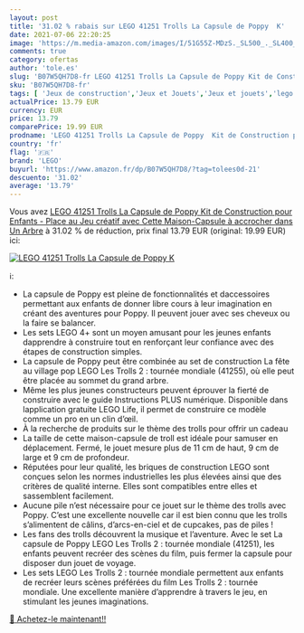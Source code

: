 ```yaml
---
layout: post
title: '31.02 % rabais sur LEGO 41251 Trolls La Capsule de Poppy  K'
date: 2021-07-06 22:20:25
image: 'https://m.media-amazon.com/images/I/51G55Z-MDzS._SL500_._SL400_.jpg'
comments: true
category: ofertas
author: 'tole.es'
slug: 'B07W5QH7D8-fr LEGO 41251 Trolls La Capsule de Poppy Kit de Construction...'
sku: 'B07W5QH7D8-fr'
tags: [ 'Jeux de construction','Jeux et Jouets','Jeux et jouets','lego', ]
actualPrice: 13.79 EUR
currency: EUR
price: 13.79
comparePrice: 19.99 EUR
prodname: 'LEGO 41251 Trolls La Capsule de Poppy  Kit de Construction pour Enfants - Place au Jeu créatif avec Cette Maison-Capsule à accrocher dans Un Arbre'
country: 'fr'
flag: '🇫🇷'
brand: 'LEGO'
buyurl: 'https://www.amazon.fr/dp/B07W5QH7D8/?tag=tolees0d-21'
descuento: '31.02'
average: '13.79'
---
```


Vous avez [LEGO 41251 Trolls La Capsule de Poppy  Kit de Construction pour Enfants - Place au Jeu créatif avec Cette Maison-Capsule à accrocher dans Un Arbre](https://www.amazon.fr/dp/B07W5QH7D8/?tag=tolees0d-21)  à  31.02 % de réduction, prix final  13.79 EUR (original: 19.99 EUR) ici:

[![LEGO 41251 Trolls La Capsule de Poppy  K](https://m.media-amazon.com/images/I/51G55Z-MDzS._SL500_._SL400_.jpg)](https://www.amazon.fr/dp/B07W5QH7D8/?tag=tolees0d-21)

ℹ️:

- La capsule de Poppy est pleine de fonctionnalités et daccessoires permettant aux enfants de donner libre cours à leur imagination en créant des aventures pour Poppy. Il peuvent jouer avec ses cheveux ou la faire se balancer.
- Les sets LEGO 4+ sont un moyen amusant pour les jeunes enfants dapprendre à construire tout en renforçant leur confiance avec des étapes de construction simples.
- La capsule de Poppy peut être combinée au set de construction La fête au village pop LEGO Les Trolls 2 : tournée mondiale (41255), où elle peut être placée au sommet du grand arbre.
- Même les plus jeunes constructeurs peuvent éprouver la fierté de construire avec le guide Instructions PLUS numérique. Disponible dans lapplication gratuite LEGO Life, il permet de construire ce modèle comme un pro en un clin d’œil.
- À la recherche de produits sur le thème des trolls pour offrir un cadeau
- La taille de cette maison-capsule de troll est idéale pour samuser en déplacement. Fermé, le jouet mesure plus de 11 cm de haut, 9 cm de large et 9 cm de profondeur.
- Réputées pour leur qualité, les briques de construction LEGO sont conçues selon les normes industrielles les plus élevées ainsi que des critères de qualité interne. Elles sont compatibles entre elles et sassemblent facilement.
- Aucune pile n’est nécessaire pour ce jouet sur le thème des trolls avec Poppy. C’est une excellente nouvelle car il est bien connu que les trolls s’alimentent de câlins, d’arcs-en-ciel et de cupcakes, pas de piles !
- Les fans des trolls découvrent la musique et l’aventure. Avec le set La capsule de Poppy LEGO Les Trolls 2 : tournée mondiale (41251), les enfants peuvent recréer des scènes du film, puis fermer la capsule pour disposer dun jouet de voyage.
- Les sets LEGO Les Trolls 2 : tournée mondiale permettent aux enfants de recréer leurs scènes préférées du film Les Trolls 2 : tournée mondiale. Une excellente manière d’apprendre à travers le jeu, en stimulant les jeunes imaginations.

[🛒 Achetez-le maintenant!!](https://www.amazon.fr/dp/B07W5QH7D8/?tag=tolees0d-21)
